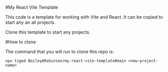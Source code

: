 #My React Vite Template

This code is a template for working with Vite and React. It can be copied to start any an all projects. 

Clone this template to start any projects. 

#How to clone 

The command that you will run to clone this repo is: 

```npx tiged BaileyARobinson/my-react-vite-template#main <new-project-name>```